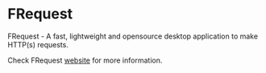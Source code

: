 # FRequest

FRequest - A fast, lightweight and opensource desktop application to make HTTP(s) requests.

Check FRequest <a href="https://random-guy.github.io/FRequest/">website</a> for more information.
